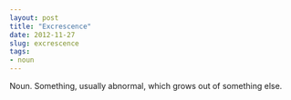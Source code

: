 ```yaml
---
layout: post
title: "Excrescence"
date: 2012-11-27
slug: excrescence
tags:
- noun
---
```


Noun. Something, usually abnormal, which grows out of something else.
